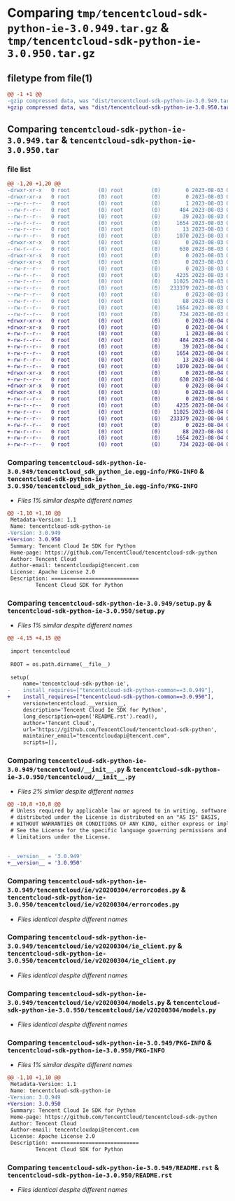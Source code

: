 # Comparing `tmp/tencentcloud-sdk-python-ie-3.0.949.tar.gz` & `tmp/tencentcloud-sdk-python-ie-3.0.950.tar.gz`

## filetype from file(1)

```diff
@@ -1 +1 @@
-gzip compressed data, was "dist/tencentcloud-sdk-python-ie-3.0.949.tar", last modified: Thu Aug  3 00:27:38 2023, max compression
+gzip compressed data, was "dist/tencentcloud-sdk-python-ie-3.0.950.tar", last modified: Fri Aug  4 00:28:23 2023, max compression
```

## Comparing `tencentcloud-sdk-python-ie-3.0.949.tar` & `tencentcloud-sdk-python-ie-3.0.950.tar`

### file list

```diff
@@ -1,20 +1,20 @@
-drwxr-xr-x   0 root         (0) root         (0)        0 2023-08-03 00:27:38.000000 tencentcloud-sdk-python-ie-3.0.949/
-drwxr-xr-x   0 root         (0) root         (0)        0 2023-08-03 00:27:38.000000 tencentcloud-sdk-python-ie-3.0.949/tencentcloud_sdk_python_ie.egg-info/
--rw-r--r--   0 root         (0) root         (0)        1 2023-08-03 00:27:38.000000 tencentcloud-sdk-python-ie-3.0.949/tencentcloud_sdk_python_ie.egg-info/dependency_links.txt
--rw-r--r--   0 root         (0) root         (0)      484 2023-08-03 00:27:38.000000 tencentcloud-sdk-python-ie-3.0.949/tencentcloud_sdk_python_ie.egg-info/SOURCES.txt
--rw-r--r--   0 root         (0) root         (0)       39 2023-08-03 00:27:38.000000 tencentcloud-sdk-python-ie-3.0.949/tencentcloud_sdk_python_ie.egg-info/requires.txt
--rw-r--r--   0 root         (0) root         (0)     1654 2023-08-03 00:27:38.000000 tencentcloud-sdk-python-ie-3.0.949/tencentcloud_sdk_python_ie.egg-info/PKG-INFO
--rw-r--r--   0 root         (0) root         (0)       13 2023-08-03 00:27:38.000000 tencentcloud-sdk-python-ie-3.0.949/tencentcloud_sdk_python_ie.egg-info/top_level.txt
--rw-r--r--   0 root         (0) root         (0)     1070 2023-08-03 00:27:38.000000 tencentcloud-sdk-python-ie-3.0.949/setup.py
-drwxr-xr-x   0 root         (0) root         (0)        0 2023-08-03 00:27:38.000000 tencentcloud-sdk-python-ie-3.0.949/tencentcloud/
--rw-r--r--   0 root         (0) root         (0)      630 2023-08-03 00:27:38.000000 tencentcloud-sdk-python-ie-3.0.949/tencentcloud/__init__.py
-drwxr-xr-x   0 root         (0) root         (0)        0 2023-08-03 00:27:38.000000 tencentcloud-sdk-python-ie-3.0.949/tencentcloud/ie/
-drwxr-xr-x   0 root         (0) root         (0)        0 2023-08-03 00:27:38.000000 tencentcloud-sdk-python-ie-3.0.949/tencentcloud/ie/v20200304/
--rw-r--r--   0 root         (0) root         (0)        0 2023-08-03 00:27:38.000000 tencentcloud-sdk-python-ie-3.0.949/tencentcloud/ie/v20200304/__init__.py
--rw-r--r--   0 root         (0) root         (0)     4235 2023-08-03 00:27:38.000000 tencentcloud-sdk-python-ie-3.0.949/tencentcloud/ie/v20200304/errorcodes.py
--rw-r--r--   0 root         (0) root         (0)    11025 2023-08-03 00:27:38.000000 tencentcloud-sdk-python-ie-3.0.949/tencentcloud/ie/v20200304/ie_client.py
--rw-r--r--   0 root         (0) root         (0)   233379 2023-08-03 00:27:38.000000 tencentcloud-sdk-python-ie-3.0.949/tencentcloud/ie/v20200304/models.py
--rw-r--r--   0 root         (0) root         (0)        0 2023-08-03 00:27:38.000000 tencentcloud-sdk-python-ie-3.0.949/tencentcloud/ie/__init__.py
--rw-r--r--   0 root         (0) root         (0)       88 2023-08-03 00:27:38.000000 tencentcloud-sdk-python-ie-3.0.949/setup.cfg
--rw-r--r--   0 root         (0) root         (0)     1654 2023-08-03 00:27:38.000000 tencentcloud-sdk-python-ie-3.0.949/PKG-INFO
--rw-r--r--   0 root         (0) root         (0)      734 2023-08-03 00:27:38.000000 tencentcloud-sdk-python-ie-3.0.949/README.rst
+drwxr-xr-x   0 root         (0) root         (0)        0 2023-08-04 00:28:23.000000 tencentcloud-sdk-python-ie-3.0.950/
+drwxr-xr-x   0 root         (0) root         (0)        0 2023-08-04 00:28:23.000000 tencentcloud-sdk-python-ie-3.0.950/tencentcloud_sdk_python_ie.egg-info/
+-rw-r--r--   0 root         (0) root         (0)        1 2023-08-04 00:28:23.000000 tencentcloud-sdk-python-ie-3.0.950/tencentcloud_sdk_python_ie.egg-info/dependency_links.txt
+-rw-r--r--   0 root         (0) root         (0)      484 2023-08-04 00:28:23.000000 tencentcloud-sdk-python-ie-3.0.950/tencentcloud_sdk_python_ie.egg-info/SOURCES.txt
+-rw-r--r--   0 root         (0) root         (0)       39 2023-08-04 00:28:23.000000 tencentcloud-sdk-python-ie-3.0.950/tencentcloud_sdk_python_ie.egg-info/requires.txt
+-rw-r--r--   0 root         (0) root         (0)     1654 2023-08-04 00:28:23.000000 tencentcloud-sdk-python-ie-3.0.950/tencentcloud_sdk_python_ie.egg-info/PKG-INFO
+-rw-r--r--   0 root         (0) root         (0)       13 2023-08-04 00:28:23.000000 tencentcloud-sdk-python-ie-3.0.950/tencentcloud_sdk_python_ie.egg-info/top_level.txt
+-rw-r--r--   0 root         (0) root         (0)     1070 2023-08-04 00:28:23.000000 tencentcloud-sdk-python-ie-3.0.950/setup.py
+drwxr-xr-x   0 root         (0) root         (0)        0 2023-08-04 00:28:23.000000 tencentcloud-sdk-python-ie-3.0.950/tencentcloud/
+-rw-r--r--   0 root         (0) root         (0)      630 2023-08-04 00:28:23.000000 tencentcloud-sdk-python-ie-3.0.950/tencentcloud/__init__.py
+drwxr-xr-x   0 root         (0) root         (0)        0 2023-08-04 00:28:23.000000 tencentcloud-sdk-python-ie-3.0.950/tencentcloud/ie/
+drwxr-xr-x   0 root         (0) root         (0)        0 2023-08-04 00:28:23.000000 tencentcloud-sdk-python-ie-3.0.950/tencentcloud/ie/v20200304/
+-rw-r--r--   0 root         (0) root         (0)        0 2023-08-04 00:28:23.000000 tencentcloud-sdk-python-ie-3.0.950/tencentcloud/ie/v20200304/__init__.py
+-rw-r--r--   0 root         (0) root         (0)     4235 2023-08-04 00:28:23.000000 tencentcloud-sdk-python-ie-3.0.950/tencentcloud/ie/v20200304/errorcodes.py
+-rw-r--r--   0 root         (0) root         (0)    11025 2023-08-04 00:28:23.000000 tencentcloud-sdk-python-ie-3.0.950/tencentcloud/ie/v20200304/ie_client.py
+-rw-r--r--   0 root         (0) root         (0)   233379 2023-08-04 00:28:23.000000 tencentcloud-sdk-python-ie-3.0.950/tencentcloud/ie/v20200304/models.py
+-rw-r--r--   0 root         (0) root         (0)        0 2023-08-04 00:28:23.000000 tencentcloud-sdk-python-ie-3.0.950/tencentcloud/ie/__init__.py
+-rw-r--r--   0 root         (0) root         (0)       88 2023-08-04 00:28:23.000000 tencentcloud-sdk-python-ie-3.0.950/setup.cfg
+-rw-r--r--   0 root         (0) root         (0)     1654 2023-08-04 00:28:23.000000 tencentcloud-sdk-python-ie-3.0.950/PKG-INFO
+-rw-r--r--   0 root         (0) root         (0)      734 2023-08-04 00:28:23.000000 tencentcloud-sdk-python-ie-3.0.950/README.rst
```

### Comparing `tencentcloud-sdk-python-ie-3.0.949/tencentcloud_sdk_python_ie.egg-info/PKG-INFO` & `tencentcloud-sdk-python-ie-3.0.950/tencentcloud_sdk_python_ie.egg-info/PKG-INFO`

 * *Files 1% similar despite different names*

```diff
@@ -1,10 +1,10 @@
 Metadata-Version: 1.1
 Name: tencentcloud-sdk-python-ie
-Version: 3.0.949
+Version: 3.0.950
 Summary: Tencent Cloud Ie SDK for Python
 Home-page: https://github.com/TencentCloud/tencentcloud-sdk-python
 Author: Tencent Cloud
 Author-email: tencentcloudapi@tencent.com
 License: Apache License 2.0
 Description: ============================
         Tencent Cloud SDK for Python
```

### Comparing `tencentcloud-sdk-python-ie-3.0.949/setup.py` & `tencentcloud-sdk-python-ie-3.0.950/setup.py`

 * *Files 1% similar despite different names*

```diff
@@ -4,15 +4,15 @@
 
 import tencentcloud
 
 ROOT = os.path.dirname(__file__)
 
 setup(
     name='tencentcloud-sdk-python-ie',
-    install_requires=["tencentcloud-sdk-python-common==3.0.949"],
+    install_requires=["tencentcloud-sdk-python-common==3.0.950"],
     version=tencentcloud.__version__,
     description='Tencent Cloud Ie SDK for Python',
     long_description=open('README.rst').read(),
     author='Tencent Cloud',
     url='https://github.com/TencentCloud/tencentcloud-sdk-python',
     maintainer_email="tencentcloudapi@tencent.com",
     scripts=[],
```

### Comparing `tencentcloud-sdk-python-ie-3.0.949/tencentcloud/__init__.py` & `tencentcloud-sdk-python-ie-3.0.950/tencentcloud/__init__.py`

 * *Files 2% similar despite different names*

```diff
@@ -10,8 +10,8 @@
 # Unless required by applicable law or agreed to in writing, software
 # distributed under the License is distributed on an "AS IS" BASIS,
 # WITHOUT WARRANTIES OR CONDITIONS OF ANY KIND, either express or implied.
 # See the License for the specific language governing permissions and
 # limitations under the License.
 
 
-__version__ = '3.0.949'
+__version__ = '3.0.950'
```

### Comparing `tencentcloud-sdk-python-ie-3.0.949/tencentcloud/ie/v20200304/errorcodes.py` & `tencentcloud-sdk-python-ie-3.0.950/tencentcloud/ie/v20200304/errorcodes.py`

 * *Files identical despite different names*

### Comparing `tencentcloud-sdk-python-ie-3.0.949/tencentcloud/ie/v20200304/ie_client.py` & `tencentcloud-sdk-python-ie-3.0.950/tencentcloud/ie/v20200304/ie_client.py`

 * *Files identical despite different names*

### Comparing `tencentcloud-sdk-python-ie-3.0.949/tencentcloud/ie/v20200304/models.py` & `tencentcloud-sdk-python-ie-3.0.950/tencentcloud/ie/v20200304/models.py`

 * *Files identical despite different names*

### Comparing `tencentcloud-sdk-python-ie-3.0.949/PKG-INFO` & `tencentcloud-sdk-python-ie-3.0.950/PKG-INFO`

 * *Files 1% similar despite different names*

```diff
@@ -1,10 +1,10 @@
 Metadata-Version: 1.1
 Name: tencentcloud-sdk-python-ie
-Version: 3.0.949
+Version: 3.0.950
 Summary: Tencent Cloud Ie SDK for Python
 Home-page: https://github.com/TencentCloud/tencentcloud-sdk-python
 Author: Tencent Cloud
 Author-email: tencentcloudapi@tencent.com
 License: Apache License 2.0
 Description: ============================
         Tencent Cloud SDK for Python
```

### Comparing `tencentcloud-sdk-python-ie-3.0.949/README.rst` & `tencentcloud-sdk-python-ie-3.0.950/README.rst`

 * *Files identical despite different names*

